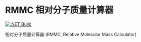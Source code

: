 ﻿# RMMC 相对分子质量计算器

[![.NET Build](https://github.com/KaiHuaDou/RMMC/actions/workflows/build.yml/badge.svg)](https://github.com/KaiHuaDou/RMMC/actions/workflows/build.yml)

相对分子质量计算器 (RMMC, Relative Molecular Mass Calculator)
